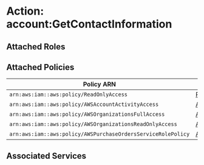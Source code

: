 # Action: account:GetContactInformation

## Attached Roles

## Attached Policies

| Policy ARN | Policy Name |
|------------|-------------|
| `arn:aws:iam::aws:policy/ReadOnlyAccess` | [ReadOnlyAccess](../policies.md#readonlyaccess) |
| `arn:aws:iam::aws:policy/AWSAccountActivityAccess` | [AWSAccountActivityAccess](../policies.md#awsaccountactivityaccess) |
| `arn:aws:iam::aws:policy/AWSOrganizationsFullAccess` | [AWSOrganizationsFullAccess](../policies.md#awsorganizationsfullaccess) |
| `arn:aws:iam::aws:policy/AWSOrganizationsReadOnlyAccess` | [AWSOrganizationsReadOnlyAccess](../policies.md#awsorganizationsreadonlyaccess) |
| `arn:aws:iam::aws:policy/AWSPurchaseOrdersServiceRolePolicy` | [AWSPurchaseOrdersServiceRolePolicy](../policies.md#awspurchaseordersservicerolepolicy) |

## Associated Services

